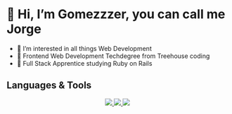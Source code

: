 <h1>👋 Hi, I’m Gomezzzer, you can call me Jorge</h1>
  <ul>
   <li>👀 I’m interested in all things Web Development</li>
   <li> 🌱 Frontend Web Development Techdegree from Treehouse coding</li> 
   <li>💎 Full Stack Apprentice studying Ruby on Rails</li>
  </ul>
  
 <h2>Languages & Tools</h2>
 <p align="center">
  <a href="https://skillicons.dev">
    <img src="https://skillicons.dev/icons?i=js,html,css,ruby)](https://skillicons.dev" />
  </a>
  <a href="https://skillicons.dev">
    <img src="https://skillicons.dev/icons?i=ruby,rails,react&theme=light" />
  </a>
  <a href="https://skillicons.dev">
    <img src="https://skillicons.dev/icons?i=github,vscode&theme=light" />
  </a>
 </p>

<!---
Gomezzzer/Gomezzzer is a ✨ special ✨ repository because its `README.md` (this file) appears on your GitHub profile.
You can click the Preview link to take a look at your changes.
--->
